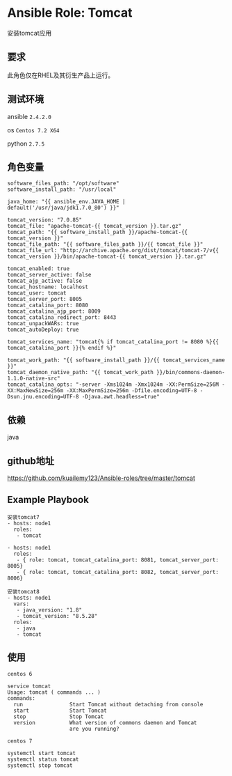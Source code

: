# Ansible Role: Tomcat

安装tomcat应用

## 要求

此角色仅在RHEL及其衍生产品上运行。

## 测试环境

ansible `2.4.2.0`

os `Centos 7.2 X64`

python `2.7.5`

## 角色变量
    
    software_files_path: "/opt/software"
    software_install_path: "/usr/local"

    java_home: "{{ ansible_env.JAVA_HOME | default('/usr/java/jdk1.7.0_80') }}"

    tomcat_version: "7.0.85"
    tomcat_file: "apache-tomcat-{{ tomcat_version }}.tar.gz"
    tomcat_path: "{{ software_install_path }}/apache-tomcat-{{ tomcat_version }}"
    tomcat_file_path: "{{ software_files_path }}/{{ tomcat_file }}"
    tomcat_file_url: "http://archive.apache.org/dist/tomcat/tomcat-7/v{{ tomcat_version }}/bin/apache-tomcat-{{ tomcat_version }}.tar.gz"

    tomcat_enabled: true
    tomcat_server_active: false
    tomcat_ajp_active: false
    tomcat_hostname: localhost
    tomcat_user: tomcat
    tomcat_server_port: 8005
    tomcat_catalina_port: 8080
    tomcat_catalina_ajp_port: 8009
    tomcat_catalina_redirect_port: 8443
    tomcat_unpackWARs: true
    tomcat_autoDeploy: true

    tomcat_services_name: "tomcat{% if tomcat_catalina_port != 8080 %}{{ tomcat_catalina_port }}{% endif %}"

    tomcat_work_path: "{{ software_install_path }}/{{ tomcat_services_name }}"
    tomcat_daemon_native_path: "{{ tomcat_work_path }}/bin/commons-daemon-1.1.0-native-src"
    tomcat_catalina_opts: "-server -Xms1024m -Xmx1024m -XX:PermSize=256M -XX:MaxNewSize=256m -XX:MaxPermSize=256m -Dfile.encoding=UTF-8 -Dsun.jnu.encoding=UTF-8 -Djava.awt.headless=true"

    
## 依赖

java

## github地址

https://github.com/kuailemy123/Ansible-roles/tree/master/tomcat

## Example Playbook
    安装tomcat7
    - hosts: node1
      roles:
       - tomcat

    - hosts: node1
      roles:
       - { role: tomcat, tomcat_catalina_port: 8081, tomcat_server_port: 8005}
       - { role: tomcat, tomcat_catalina_port: 8082, tomcat_server_port: 8006}
       
    安装tomcat8
    - hosts: node1
      vars:
       - java_version: "1.8"
       - tomcat_version: "8.5.28"
      roles:
       - java
       - tomcat

## 使用

`centos 6`
```
service tomcat
Usage: tomcat ( commands ... )
commands:
  run               Start Tomcat without detaching from console
  start             Start Tomcat
  stop              Stop Tomcat
  version           What version of commons daemon and Tomcat
                    are you running?
```
`centos 7` 
```
systemctl start tomcat
systemctl status tomcat
systemctl stop tomcat
```

